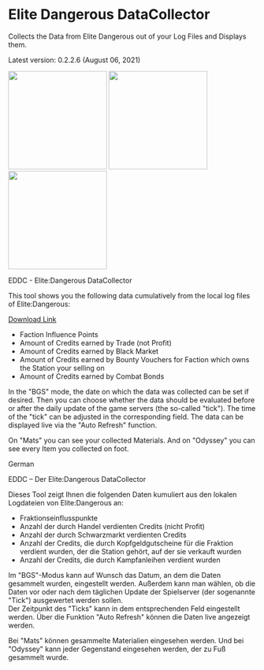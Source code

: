 # Elite Dangerous DataCollector
Collects the Data from Elite Dangerous out of your Log Files and Displays them.

Latest version: 0.2.2.6 (August 06, 2021)

<img src="https://i.imgur.com/y6LZuzG.png" height="200px"> <img src="https://i.imgur.com/WA544LK.png" height="200px"> <img src="https://i.imgur.com/gDmfuS9.png" height="200px">

EDDC - Elite:Dangerous DataCollector

This tool shows you the following data cumulatively from the local log files of Elite:Dangerous: 

[Download Link](https://github.com/SNP-MajorK/ED-DataCollector/raw/master/exe/eddc.zip)

- Faction Influence Points 
- Amount of Credits earned by Trade (not Profit) 
- Amount of Credits earned by Black Market 
- Amount of Credits earned by Bounty Vouchers for Faction which owns the Station your selling on 
- Amount of Credits earned by Combat Bonds 

In the "BGS" mode, the date on which the data was collected can be set if desired. 
Then you can choose whether the data should be evaluated before or after the daily update of the game servers (the so-called "tick"). 
The time of the "tick" can be adjusted in the corresponding field. 
The data can be displayed live via the "Auto Refresh" function. 

On "Mats" you can see your collected Materials.
And on "Odyssey" you can see every Item you collected on foot.


German

EDDC – Der Elite:Dangerous DataCollector

Dieses Tool zeigt Ihnen die folgenden Daten kumuliert aus den lokalen Logdateien von Elite:Dangerous an: 

- Fraktionseinflusspunkte
- Anzahl der durch Handel verdienten Credits (nicht Profit) 
- Anzahl der durch Schwarzmarkt verdienten Credits 
- Anzahl der Credits, die durch Kopfgeldgutscheine für die Fraktion verdient wurden, der die Station gehört, auf der sie verkauft wurden 
- Anzahl der Credits, die durch Kampfanleihen verdient wurden

Im "BGS"-Modus kann auf Wunsch das Datum, an dem die Daten gesammelt wurden, eingestellt werden. 
Außerdem kann man wählen, ob die Daten vor oder nach dem täglichen Update der Spielserver (der sogenannte "Tick") ausgewertet werden sollen.  
Der Zeitpunkt des "Ticks" kann in dem entsprechenden Feld eingestellt werden. 
Über die Funktion "Auto Refresh" können die Daten live angezeigt werden. 

Bei "Mats" können gesammelte Materialien eingesehen werden. 
Und bei "Odyssey" kann jeder Gegenstand eingesehen werden, der zu Fuß gesammelt wurde.
